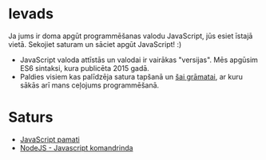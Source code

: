 # Ievads

Ja jums ir doma apgūt programmēšanas valodu JavaScript, jūs esiet īstajā vietā.
Sekojiet saturam un sāciet apgūt JavaScript! :)

* JavaScript valoda attīstās un valodai ir vairākas "versijas". Mēs apgūsim ES6 sintaksi, kura publicēta 2015 gadā.
* Paldies visiem kas palīdzēja satura tapšanā un [šai grāmatai](https://laacz.lv/f/txt/ka-pecis-beiskans-maiju-sapratinu-programmet-macija/), ar kuru sākās arī mans ceļojums programmēšanā.

# Saturs

* [JavaScript pamati](/01_pamati)
* [NodeJS - Javascript komandrinda](/02_nodejs)
